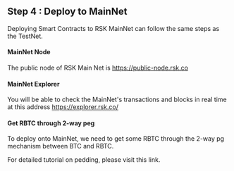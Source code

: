 ## Step 4 : Deploy to MainNet
<style>
  img{
    margin:0 auto;
    width:80%;
  }
</style>

Deploying Smart Contracts to RSK MainNet can follow the same steps as the TestNet.

#### MainNet Node
The public node of RSK Main Net is https://public-node.rsk.co

#### MainNet Explorer
You will be able to check the MainNet's transactions and blocks in real time at this address
https://explorer.rsk.co/

#### Get RBTC through 2-way peg
To deploy onto MainNet, we need to get some RBTC through the 2-way pg mechanism between BTC and RBTC.

For detailed tutorial on pedding, please visit this link.